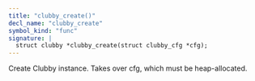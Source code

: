 ```yaml
---
title: "clubby_create()"
decl_name: "clubby_create"
symbol_kind: "func"
signature: |
  struct clubby *clubby_create(struct clubby_cfg *cfg);
---
```


Create Clubby instance. Takes over cfg, which must be heap-allocated. 

